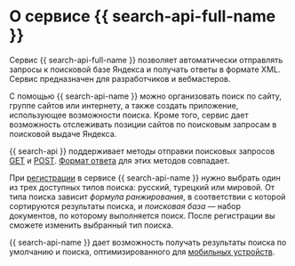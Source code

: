# О сервисе {{ search-api-full-name }}

Сервис {{ search-api-full-name }} позволяет автоматически отправлять запросы к поисковой базе Яндекса и получать ответы в формате XML. Сервис предназначен для разработчиков и вебмастеров. 

С помощью {{ search-api-name }} можно организовать поиск по сайту, группе сайтов или интернету, а также создать приложение, использующее возможности поиска. Кроме того, сервис дает возможность отслеживать позиции сайтов по поисковым запросам в поисковой выдаче Яндекса.

{{ search-api }} поддерживает методы отправки поисковых запросов [GET](get-request.md) и [POST](post-request.md). [Формат ответа](response.md) для этих методов совпадает.

При [регистрации](../operations/registration.md) в сервисе {{ search-api-name }} нужно выбрать один из трех доступных типов поиска: русский, турецкий или мировой. От типа поиска зависит _формула ранжирования_, в соответствии с которой сортируются результаты поиска, и _поисковая база_ — набор документов, по которому выполняется поиск. После регистрации вы сможете изменить выбранный тип поиска.

{{ search-api-name }} дает возможность получать результаты поиска по умолчанию и поиска, оптимизированного для [мобильных устройств](../operations/mobile.md). 

